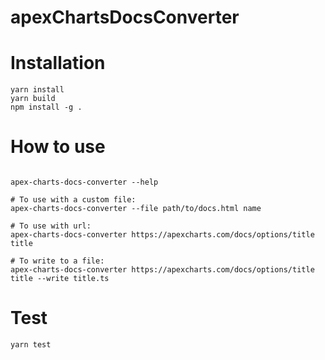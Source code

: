 # apexChartsDocsConverter


# Installation

```shell
yarn install
yarn build
npm install -g .
```

# How to use

```shell

apex-charts-docs-converter --help
  
# To use with a custom file:
apex-charts-docs-converter --file path/to/docs.html name

# To use with url:
apex-charts-docs-converter https://apexcharts.com/docs/options/title title

# To write to a file:
apex-charts-docs-converter https://apexcharts.com/docs/options/title title --write title.ts

```

# Test

```shell
yarn test
```
